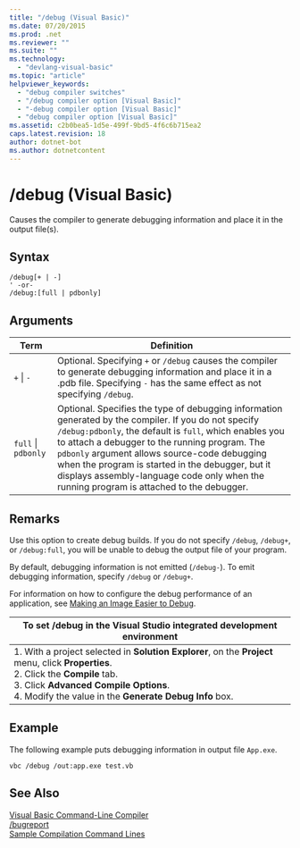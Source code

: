 ```yaml
---
title: "/debug (Visual Basic)"
ms.date: 07/20/2015
ms.prod: .net
ms.reviewer: ""
ms.suite: ""
ms.technology: 
  - "devlang-visual-basic"
ms.topic: "article"
helpviewer_keywords: 
  - "debug compiler switches"
  - "/debug compiler option [Visual Basic]"
  - "-debug compiler option [Visual Basic]"
  - "debug compiler option [Visual Basic]"
ms.assetid: c2b0bea5-1d5e-499f-9bd5-4f6c6b715ea2
caps.latest.revision: 18
author: dotnet-bot
ms.author: dotnetcontent
---
```

# /debug (Visual Basic)
Causes the compiler to generate debugging information and place it in the output file(s).  
  
## Syntax  
  
```  
/debug[+ | -]  
' -or-  
/debug:[full | pdbonly]  
```  
  
## Arguments  
  
|Term|Definition|  
|---|---|  
|`+` &#124; `-`|Optional. Specifying `+` or `/debug` causes the compiler to generate debugging information and place it in a .pdb file. Specifying `-` has the same effect as not specifying `/debug`.|  
|`full` &#124; `pdbonly`|Optional. Specifies the type of debugging information generated by the compiler. If you do not specify `/debug:pdbonly`, the default is `full`, which enables you to attach a debugger to the running program. The `pdbonly` argument allows source-code debugging when the program is started in the debugger, but it displays assembly-language code only when the running program is attached to the debugger.|  
  
## Remarks  
 Use this option to create debug builds. If you do not specify `/debug`, `/debug+`, or `/debug:full`, you will be unable to debug the output file of your program.  
  
 By default, debugging information is not emitted (`/debug-`). To emit debugging information, specify `/debug` or `/debug+`.  
  
 For information on how to configure the debug performance of an application, see [Making an Image Easier to Debug](../../../framework/debug-trace-profile/making-an-image-easier-to-debug.md).  
  
|To set /debug in the Visual Studio integrated development environment|  
|---|  
|1.  With a project selected in **Solution Explorer**, on the **Project** menu, click **Properties**. <br />2.  Click the **Compile** tab.<br />3.  Click **Advanced Compile Options**.<br />4.  Modify the value in the **Generate Debug Info** box.|  
  
## Example  
 The following example puts debugging information in output file `App.exe`.  
  
```  
vbc /debug /out:app.exe test.vb  
```  
  
## See Also  
 [Visual Basic Command-Line Compiler](../../../visual-basic/reference/command-line-compiler/index.md)  
 [/bugreport](../../../visual-basic/reference/command-line-compiler/bugreport.md)  
 [Sample Compilation Command Lines](../../../visual-basic/reference/command-line-compiler/sample-compilation-command-lines.md)

